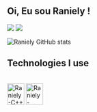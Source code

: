 ##  Oi, Eu sou Raniely !

<div> 
  
  <a href="https://instagram.com/cod.ranielyxs?igshid=ZDdkNTZiNTM=" target="_blank"><img src="https://img.shields.io/badge/-Instagram-%23E4405F?style=for-the-badge&logo=instagram&logoColor=white" target="_blank"></a>
  <a href = "mailto:ranielyvitoriadasilva62@gmail.com"><img src="https://img.shields.io/badge/-Gmail-%23333?style=for-the-badge&logo=gmail&logoColor=red" target="_blank"></a>
  
</div>

![Raniely GitHub stats](https://github-readme-stats.vercel.app/api?username=ranielyxs_icons=true&theme=gruvbox&count_private=true)


## Technologies I use
<div style="display: inline_block"><br>
  <img align="center" alt="Raniely-C++" height="50" width="40" src="https://cdn.jsdelivr.net/gh/devicons/devicon/icons/c-original-wordmark.svg" />
  <img align="center" alt="Raniely-Python" height="50" width="40" src="https://cdn.jsdelivr.net/gh/devicons/devicon/icons/python/python-original-wordmark.svg" /
</div>

  ##

